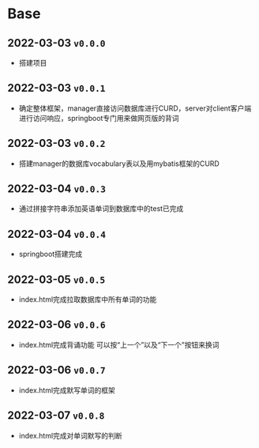 # Base

## 2022-03-03 `v0.0.0`

- 搭建项目

## 2022-03-03 `v0.0.1`

- 确定整体框架，manager直接访问数据库进行CURD，server对client客户端进行访问响应，springboot专门用来做网页版的背词

## 2022-03-03 `v0.0.2`

- 搭建manager的数据库vocabulary表以及用mybatis框架的CURD

## 2022-03-04 `v0.0.3`

- 通过拼接字符串添加英语单词到数据库中的test已完成

## 2022-03-04 `v0.0.4`

- springboot搭建完成

## 2022-03-05 `v0.0.5`

- index.html完成拉取数据库中所有单词的功能

## 2022-03-06 `v0.0.6`

- index.html完成背诵功能 可以按“上一个”以及“下一个”按钮来换词

## 2022-03-06 `v0.0.7`

- index.html完成默写单词的框架

## 2022-03-07 `v0.0.8`

- index.html完成对单词默写的判断